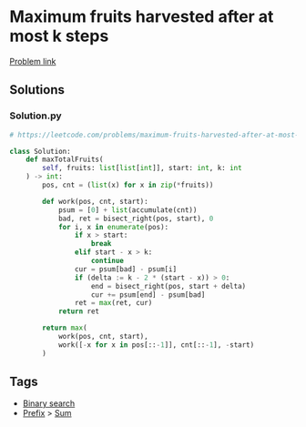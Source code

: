 # Maximum fruits harvested after at most k steps

[Problem link](https://leetcode.com/problems/maximum-fruits-harvested-after-at-most-k-steps/)

## Solutions


### Solution.py
```py
# https://leetcode.com/problems/maximum-fruits-harvested-after-at-most-k-steps/

class Solution:
    def maxTotalFruits(
        self, fruits: list[list[int]], start: int, k: int
    ) -> int:
        pos, cnt = (list(x) for x in zip(*fruits))

        def work(pos, cnt, start):
            psum = [0] + list(accumulate(cnt))
            bad, ret = bisect_right(pos, start), 0
            for i, x in enumerate(pos):
                if x > start:
                    break
                elif start - x > k:
                    continue
                cur = psum[bad] - psum[i]
                if (delta := k - 2 * (start - x)) > 0:
                    end = bisect_right(pos, start + delta)
                    cur += psum[end] - psum[bad]
                ret = max(ret, cur)
            return ret

        return max(
            work(pos, cnt, start),
            work([-x for x in pos[::-1]], cnt[::-1], -start)
        )
```
## Tags

* [Binary search](/Collections/binary-search.md#binary-search)
* [Prefix](/Collections/prefix.md#prefix) > [Sum](/Collections/prefix.md#sum)
